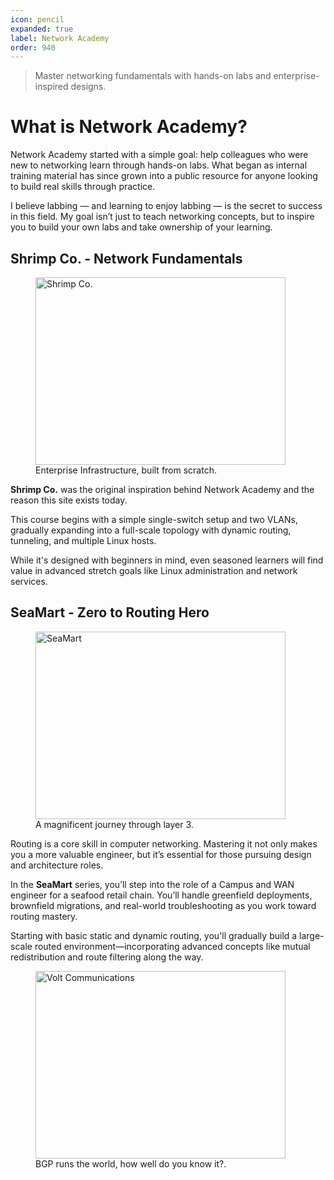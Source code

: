 ```yaml
---
icon: pencil
expanded: true
label: Network Academy
order: 940
---
```

> Master networking fundamentals with hands-on labs and enterprise-inspired designs.

# What is Network Academy?

Network Academy started with a simple goal: help colleagues who were new to networking learn through hands-on labs. What began as internal training material has since grown into a public resource for anyone looking to build real skills through practice.

I believe labbing — and learning to enjoy labbing — is the secret to success in this field. My goal isn’t just to teach networking concepts, but to inspire you to build your own labs and take ownership of your learning.

## Shrimp Co. - Network Fundamentals

<figure>
    <img src="https://raw.githubusercontent.com/network-chadmin/network-chadmin.github.io/refs/heads/main/static/shrimpco-transparent.png"
         alt="Shrimp Co." width="400" height="300">
    <figcaption>Enterprise Infrastructure, built from scratch.</figcaption>
</figure>

**Shrimp Co.** was the original inspiration behind Network Academy and the reason this site exists today.

This course begins with a simple single-switch setup and two VLANs, gradually expanding into a full-scale topology with dynamic routing, tunneling, and multiple Linux hosts.

While it's designed with beginners in mind, even seasoned learners will find value in advanced stretch goals like Linux administration and network services.

## SeaMart - Zero to Routing Hero

<figure>
    <img src="https://raw.githubusercontent.com/network-chadmin/network-chadmin.github.io/refs/heads/main/static/seamart-transparent.png"
         alt="SeaMart" width="400" height="300">
    <figcaption>A magnificent journey through layer 3.</figcaption>
</figure>

Routing is a core skill in computer networking. Mastering it not only makes you a more valuable engineer, but it’s essential for those pursuing design and architecture roles.

In the **SeaMart** series, you’ll step into the role of a Campus and WAN engineer for a seafood retail chain. You’ll handle greenfield deployments, brownfield migrations, and real-world troubleshooting as you work toward routing mastery.

Starting with basic static and dynamic routing, you'll gradually build a large-scale routed environment—incorporating advanced concepts like mutual redistribution and route filtering along the way.

<figure>
    <img src="https://raw.githubusercontent.com/network-chadmin/network-chadmin.github.io/refs/heads/main/static/volt-communications-transparent.png"
         alt="Volt Communications" width="400" height="300">
    <figcaption>BGP runs the world, how well do you know it?.</figcaption>
</figure>